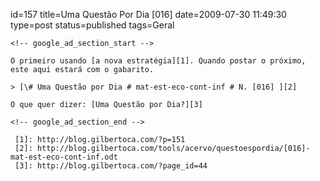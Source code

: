 id=157
title=Uma Questão Por Dia [016] 
date=2009-07-30 11:49:30
type=post
status=published
tags=Geral
~~~~~~
<!-- google_ad_section_start -->

O primeiro usando [a nova estratégia][1]. Quando postar o próximo, este aqui estará com o gabarito.

> [\# Uma Questão por Dia # mat-est-eco-cont-inf # N. [016] ][2]

O que quer dizer: [Uma Questão por Dia?][3]

<!-- google_ad_section_end -->

 [1]: http://blog.gilbertoca.com/?p=151
 [2]: http://blog.gilbertoca.com/tools/acervo/questoespordia/[016]-mat-est-eco-cont-inf.odt
 [3]: http://blog.gilbertoca.com/?page_id=44